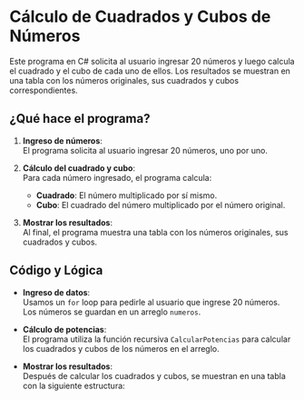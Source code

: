 # Cálculo de Cuadrados y Cubos de Números

Este programa en C# solicita al usuario ingresar 20 números y luego calcula el cuadrado y el cubo de cada uno de ellos. Los resultados se muestran en una tabla con los números originales, sus cuadrados y cubos correspondientes.

## ¿Qué hace el programa?

1. **Ingreso de números**:  
   El programa solicita al usuario ingresar 20 números, uno por uno.

2. **Cálculo del cuadrado y cubo**:  
   Para cada número ingresado, el programa calcula:
   - **Cuadrado**: El número multiplicado por sí mismo.
   - **Cubo**: El cuadrado del número multiplicado por el número original.

3. **Mostrar los resultados**:  
   Al final, el programa muestra una tabla con los números originales, sus cuadrados y cubos.

## Código y Lógica

- **Ingreso de datos**:  
   Usamos un `for` loop para pedirle al usuario que ingrese 20 números. Los números se guardan en un arreglo `numeros`.

- **Cálculo de potencias**:  
   El programa utiliza la función recursiva `CalcularPotencias` para calcular los cuadrados y cubos de los números en el arreglo.

- **Mostrar los resultados**:  
   Después de calcular los cuadrados y cubos, se muestran en una tabla con la siguiente estructura:
